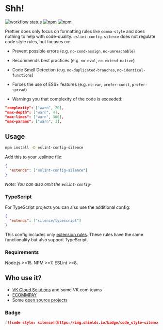 # Shh!

[![workflow status](https://github.com/zapolnoch/eslint-config-silence/actions/workflows/CI.yml/badge.svg?branch=master)](https://github.com/zapolnoch/eslint-config-silence/actions)
[![npm](https://img.shields.io/npm/v/eslint-config-silence.svg?style=flat-square)](https://www.npmjs.com/package/eslint-config-silence)
[![npm](https://img.shields.io/npm/dm/eslint-config-silence.svg?style=flat-square)](https://www.npmjs.com/package/eslint-config-silence)

Prettier does only focus on formatting rules like `comma-style` and does nothing to help with code-quality.
`eslint-config-silence` does not regulate code style rules, but focuses on:

- Prevent possible errors (e.g. `no-cond-assign`, `no-unreachable`)

- Recommends best practices (e.g. `no-eval`, `no-extend-native`)

- Code Smell Detection (e.g. `no-duplicated-branches`, `no-identical-functions`)

- Forces the use of ES6+ features (e.g. `no-var`, `prefer-const`, `prefer-spread`)

- Warnings you that complexity of the code is exceeded:

```json
"complexity": ["warn", 20],
"max-depth": ["warn", 4],
"max-lines": ["warn", 300],
"max-params": ["warn", 3],
```

## Usage

```bash
npm install -D eslint-config-silence
```

Add this to your .eslintrc file:

```json
{
  "extends": ["eslint-config-silence"]
}
```

_Note: You can also omit the `eslint-config-`_

### TypeScript

For TypeScript projects you can also use the additional config:

```json
{
  "extends": ["silence/typescript"]
}
```

This config includes only [extension rules](https://github.com/typescript-eslint/typescript-eslint/tree/main/packages/eslint-plugin#extension-rules). These rules have the same functionality but also support TypeScript.

### Requirements

Node.js >=15. NPM >=7. ESLint >=8.

## Who use it?

- [VK Cloud Solutions](https://mcs.mail.ru) and some VK.com teams
- [ECOMMPAY](https://ecommpay.com)
- Some [open source projects](https://github.com/zapolnoch/eslint-config-silence/network/dependents)

### Badge

```md
[![code style: silence](https://img.shields.io/badge/code_style-silence-000.svg)](https://github.com/zapolnoch/eslint-config-silence)
```
